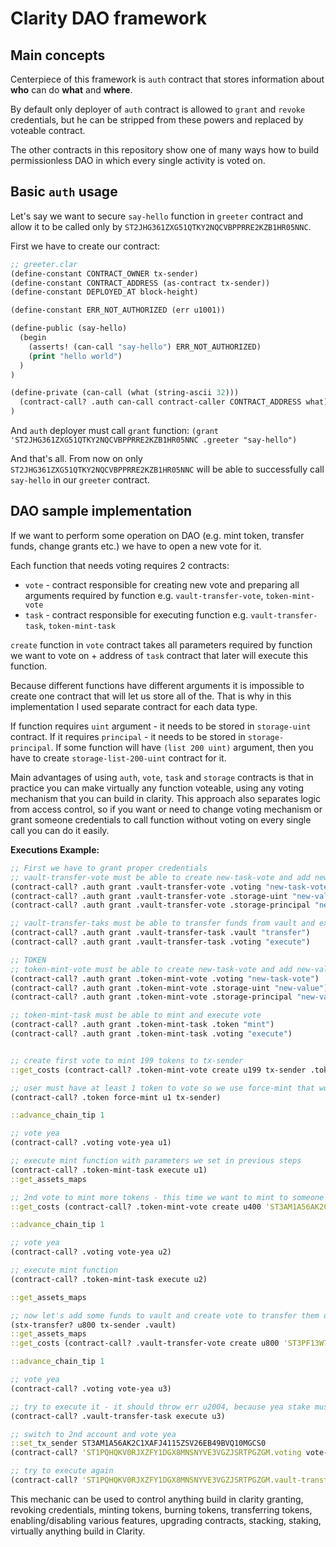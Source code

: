 # Clarity DAO framework

## Main concepts
Centerpiece of this framework is `auth` contract that stores information about **who** can do **what** and **where**.

By default only deployer of `auth` contract is allowed to `grant` and `revoke` credentials, but he can be stripped from these powers and replaced by voteable contract.

The other contracts in this repository show one of many ways how to build permissionless DAO in which every single activity is voted on.

## Basic `auth` usage
Let's say we want to secure `say-hello` function in `greeter` contract and allow it to be called only by `ST2JHG361ZXG51QTKY2NQCVBPPRRE2KZB1HR05NNC`.

First we have to create our contract:

```clojure
;; greeter.clar
(define-constant CONTRACT_OWNER tx-sender)
(define-constant CONTRACT_ADDRESS (as-contract tx-sender))
(define-constant DEPLOYED_AT block-height)

(define-constant ERR_NOT_AUTHORIZED (err u1001))

(define-public (say-hello)
  (begin
    (asserts! (can-call "say-hello") ERR_NOT_AUTHORIZED)
    (print "hello world")
  )
)

(define-private (can-call (what (string-ascii 32)))
  (contract-call? .auth can-call contract-caller CONTRACT_ADDRESS what)
)
```
And `auth` deployer must call `grant` function:
`(grant 'ST2JHG361ZXG51QTKY2NQCVBPPRRE2KZB1HR05NNC .greeter "say-hello")`

And that's all. From now on only `ST2JHG361ZXG51QTKY2NQCVBPPRRE2KZB1HR05NNC` will be able to successfully call `say-hello` in our `greeter` contract.

## DAO sample implementation

If we want to perform some operation on DAO (e.g. mint token, transfer funds, change grants etc.) we have to open a new vote for it.

Each function that needs voting requires 2 contracts:
 - `vote` - contract responsible for creating new vote and preparing all arguments required by function e.g. `vault-transfer-vote`, `token-mint-vote`
 - `task` - contract responsible for executing function e.g. `vault-transfer-task`, `token-mint-task`


`create` function in `vote` contract takes all parameters required by function we want to vote on + address of `task` contract that later will execute this function.


Because different functions have different arguments it is impossible to create one contract that will let us store all of the. That is why  in this implementation I used separate contract for each data type.

If function requires `uint` argument - it needs to be stored in `storage-uint` contract. If it requires `principal` - it needs to be stored in `storage-principal`.
If some function will have `(list 200 uint)` argument, then you have to create `storage-list-200-uint` contract for it.


Main advantages of using `auth`, `vote`, `task` and `storage` contracts is that in practice you can make virtually any function voteable, using any voting mechanism that you can build in clarity. This approach also separates logic from access control, so if you want or need to change voting mechanism or grant someone credentials to call function without voting on every single call you can do it easily.


**Executions Example:**

```clojure
;; First we have to grant proper credentials
;; vault-transfer-vote must be able to create new-task-vote and add new-value to storage-uint and storage-principal
(contract-call? .auth grant .vault-transfer-vote .voting "new-task-vote")
(contract-call? .auth grant .vault-transfer-vote .storage-uint "new-value")
(contract-call? .auth grant .vault-transfer-vote .storage-principal "new-value")

;; vault-transfer-taks must be able to transfer funds from vault and execute what was voting on
(contract-call? .auth grant .vault-transfer-task .vault "transfer")
(contract-call? .auth grant .vault-transfer-task .voting "execute")

;; TOKEN
;; token-mint-vote must be able to create new-task-vote and add new-value to storage-uint and storage-principal
(contract-call? .auth grant .token-mint-vote .voting "new-task-vote")
(contract-call? .auth grant .token-mint-vote .storage-uint "new-value")
(contract-call? .auth grant .token-mint-vote .storage-principal "new-value")

;; token-mint-task must be able to mint and execute vote
(contract-call? .auth grant .token-mint-task .token "mint")
(contract-call? .auth grant .token-mint-task .voting "execute")


;; create first vote to mint 199 tokens to tx-sender
::get_costs (contract-call? .token-mint-vote create u199 tx-sender .token-mint-task)

;; user must have at least 1 token to vote so we use force-mint that works only in dev environment
(contract-call? .token force-mint u1 tx-sender)

::advance_chain_tip 1

;; vote yea
(contract-call? .voting vote-yea u1)

;; execute mint function with parameters we set in previous steps
(contract-call? .token-mint-task execute u1)
::get_assets_maps

;; 2nd vote to mint more tokens - this time we want to mint to someone else
::get_costs (contract-call? .token-mint-vote create u400 'ST3AM1A56AK2C1XAFJ4115ZSV26EB49BVQ10MGCS0 .token-mint-task)

::advance_chain_tip 1

;; vote yea
(contract-call? .voting vote-yea u2)

;; execute mint function
(contract-call? .token-mint-task execute u2)

::get_assets_maps

;; now let's add some funds to vault and create vote to transfer them out of it
(stx-transfer? u800 tx-sender .vault)
::get_assets_maps
::get_costs (contract-call? .vault-transfer-vote create u800 'ST3PF13W7Z0RRM42A8VZRVFQ75SV1K26RXEP8YGKJ .vault-transfer-task)

::advance_chain_tip 1

;; vote yea
(contract-call? .voting vote-yea u3)

;; try to execute it - it should throw err u2004, because yea stake must be >=50% of all tokens and we have only 200 out of 600
(contract-call? .vault-transfer-task execute u3)

;; switch to 2nd account and vote yea
::set_tx_sender ST3AM1A56AK2C1XAFJ4115ZSV26EB49BVQ10MGCS0
(contract-call? 'ST1PQHQKV0RJXZFY1DGX8MNSNYVE3VGZJSRTPGZGM.voting vote-yea u3)

;; try to execute again
(contract-call? 'ST1PQHQKV0RJXZFY1DGX8MNSNYVE3VGZJSRTPGZGM.vault-transfer-task execute u3)

```

This mechanic can be used to control anything build in clarity granting, revoking credentials, minting tokens, burning tokens, transferring tokens, enabling/disabling various features, upgrading contracts, stacking, staking, virtually anything build in Clarity.
